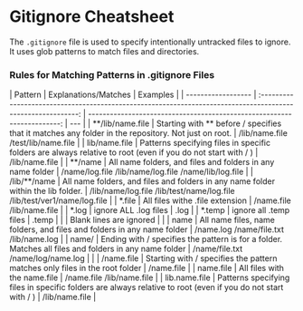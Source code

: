 # Gitignore Cheatsheet

The `.gitignore` file is used to specify intentionally untracked files to ignore. It uses glob patterns to match files and directories.

### Rules for Matching Patterns in .gitignore Files

| Pattern            |                                             Explanations/Matches                                             |                                                                Examples |
| ------------------ | :----------------------------------------------------------------------------------------------------------: | ----------------------------------------------------------------------: | --- |
| \*\*/lib/name.file |    Starting with \*\* before / specifies that it matches any folder in the repository. Not just on root.     |                                      /lib/name.file /test/lib/name.file |
| lib/name.file      | Patterns specifying files in specific folders are always relative to root (even if you do not start with / ) |                                                          /lib/name.file |
| \*\*/name          |                          All name folders, and files and folders in any name folder                          |                    /name/log.file /lib/name/log.file /name/lib/log.file |
| /lib/\*\*/name     |              All name folders, and files and folders in any name folder within the lib folder.               | /lib/name/log.file /lib/test/name/log.file /lib/test/ver1/name/log.file |
| \*.file            |                                       All files withe .file extension                                        |                                               /name.file /lib/name.file |
| \*.log             |                                            ignore ALL .log files                                             |                                                                    .log |
| \*.temp            |                                            ignore all .temp files                                            |                                                                   .temp |
|                    |                                           Blank lines are ignored                                            |                                                                         |
| name               |                    All name files, name folders, and files and folders in any name folder                    |                                  /name.log /name/file.txt /lib/name.log |
| name/              |    Ending with / specifies the pattern is for a folder. Matches all files and folders in any name folder     |                                       /name/file.txt /name/log/name.log |     |
| /name.file         |                 Starting with / specifies the pattern matches only files in the root folder                  |                                                              /name.file |
| name.file          |                                         All files with the name.file                                         |                                               /name.file /lib/name.file |
| lib.name.file      | Patterns specifying files in specific folders are always relative to root (even if you do not start with / ) |                                                          /lib/name.file |
